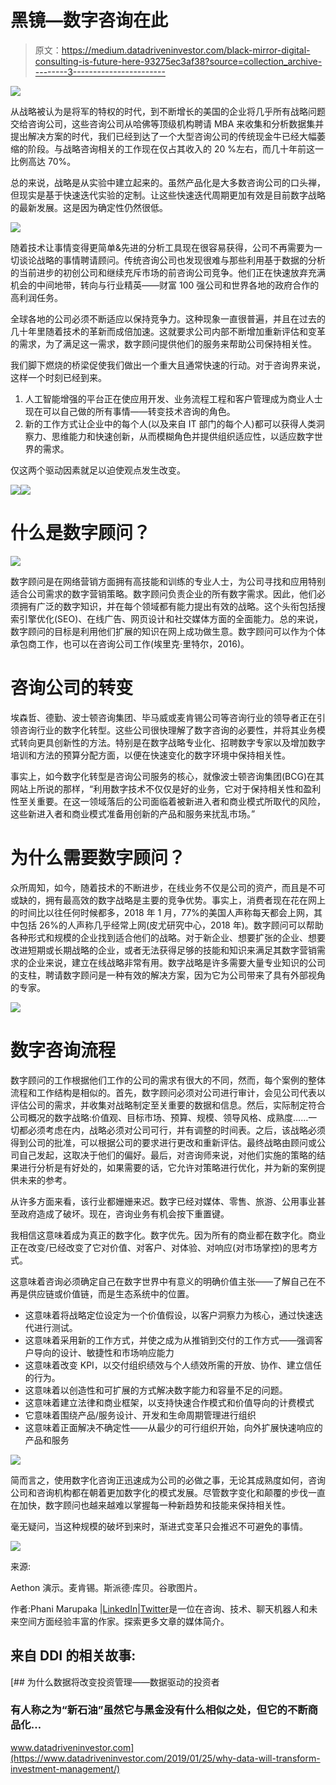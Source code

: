 # 黑镜—数字咨询在此

> 原文：<https://medium.datadriveninvestor.com/black-mirror-digital-consulting-is-future-here-93275ec3af38?source=collection_archive---------3----------------------->

[![](img/e65bb8b6799c645d9258180ddea3250e.png)](http://www.track.datadriveninvestor.com/1B9E)

从战略被认为是将军的特权的时代，到不断增长的美国的企业将几乎所有战略问题交给咨询公司，这些咨询公司从哈佛等顶级机构聘请 MBA 来收集和分析数据集并提出解决方案的时代，我们已经到达了一个大型咨询公司的传统现金牛已经大幅萎缩的阶段。与战略咨询相关的工作现在仅占其收入的 20 %左右，而几十年前这一比例高达 70%。

总的来说，战略是从实验中建立起来的。虽然产品化是大多数咨询公司的口头禅，但现实是基于快速迭代实验的定制。让这些快速迭代周期更加有效是目前数字战略的最新发展。这是因为确定性仍然很低。

![](img/572fbc3ad8d800145afda648d7686e92.png)

随着技术让事情变得更简单&先进的分析工具现在很容易获得，公司不再需要为一切谈论战略的事情聘请顾问。传统咨询公司也发现很难与那些利用基于数据的分析的当前进步的初创公司和继续充斥市场的前咨询公司竞争。他们正在快速放弃充满机会的中间地带，转向与行业精英——财富 100 强公司和世界各地的政府合作的高利润任务。

全球各地的公司必须不断适应以保持竞争力。这种现象一直很普遍，并且在过去的几十年里随着技术的革新而成倍加速。这就要求公司内部不断增加重新评估和变革的需求，为了满足这一需求，数字顾问提供他们的服务来帮助公司保持相关性。

我们脚下燃烧的桥梁促使我们做出一个重大且通常快速的行动。对于咨询界来说，这样一个时刻已经到来。

1.  人工智能增强的平台正在使应用开发、业务流程工程和客户管理成为商业人士现在可以自己做的所有事情——转变技术咨询的角色。
2.  新的工作方式让企业中的每个人(以及来自 IT 部门的每个人)都可以获得人类洞察力、思维能力和快速创新，从而模糊角色并提供组织适应性，以适应数字世界的需求。

仅这两个驱动因素就足以迫使观点发生改变。

![](img/98406433514b51eaa6e4276315edc0d6.png)![](img/e2aae875de6bde6c9366e3cd0788d42f.png)

# 什么是数字顾问？

![](img/1291b5bd721d4b0a01c0550e1014e3b4.png)

数字顾问是在网络营销方面拥有高技能和训练的专业人士，为公司寻找和应用特别适合公司需求的数字营销策略。数字顾问负责企业的所有数字需求。因此，他们必须拥有广泛的数字知识，并在每个领域都有能力提出有效的战略。这个头衔包括搜索引擎优化(SEO)、在线广告、网页设计和社交媒体方面的全面能力。总的来说，数字顾问的目标是利用他们扩展的知识在网上成功做生意。数字顾问可以作为个体承包商工作，也可以在咨询公司工作(埃里克·里特尔，2016)。

# 咨询公司的转变

埃森哲、德勤、波士顿咨询集团、毕马威或麦肯锡公司等咨询行业的领导者正在引领咨询行业的数字化转型。这些公司很快理解了数字咨询的必要性，并将其业务模式转向更具创新性的方法。特别是在数字战略专业化、招聘数字专家以及增加数字培训和方法的预算分配方面，以便在快速变化的数字环境中保持相关性。

事实上，如今数字化转型是咨询公司服务的核心，就像波士顿咨询集团(BCG)在其网站上所说的那样，“利用数字技术不仅仅是好的业务，它对于保持相关性和盈利性至关重要。在这一领域落后的公司面临着被新进入者和商业模式所取代的风险，这些新进入者和商业模式准备用创新的产品和服务来扰乱市场。”

# 为什么需要数字顾问？

众所周知，如今，随着技术的不断进步，在线业务不仅是公司的资产，而且是不可或缺的，拥有最高效的数字战略是主要的竞争优势。事实上，消费者现在花在网上的时间比以往任何时候都多，2018 年 1 月，77%的美国人声称每天都会上网，其中包括 26%的人声称几乎经常上网(皮尤研究中心，2018 年)。数字顾问可以帮助各种形式和规模的企业找到适合他们的战略。对于新企业、想要扩张的企业、想要改进短期或长期战略的企业，或者无法获得足够的技能和知识来满足其数字营销需求的企业来说，建立在线战略非常有用。数字战略是许多需要大量专业知识的公司的支柱，聘请数字顾问是一种有效的解决方案，因为它为公司带来了具有外部视角的专家。

![](img/2011593abba0a115ef167e1188c29526.png)

# 数字咨询流程

数字顾问的工作根据他们工作的公司的需求有很大的不同，然而，每个案例的整体流程和工作结构是相似的。首先，数字顾问必须对公司进行审计，会见公司代表以评估公司的需求，并收集对战略制定至关重要的数据和信息。然后，实际制定符合公司概况的数字战略:价值观、目标市场、预算、规模、领导风格、成熟度……一切都必须考虑在内，战略必须对公司可行，并有调整的时间表。之后，该战略必须得到公司的批准，可以根据公司的要求进行更改和重新评估。最终战略由顾问或公司自己发起，这取决于他们的偏好。最后，对咨询师来说，对他们实施的策略的结果进行分析是有好处的，如果需要的话，它允许对策略进行优化，并为新的案例提供未来的参考。

从许多方面来看，该行业都姗姗来迟。数字已经对媒体、零售、旅游、公用事业甚至政府造成了破坏。现在，咨询业务有机会按下重置键。

我相信这意味着成为真正的数字化。数字优先。因为所有的商业都在数字化。商业正在改变/已经改变了它对价值、对客户、对体验、对响应(对市场掌控)的思考方式。

这意味着咨询必须确定自己在数字世界中有意义的明确价值主张——了解自己在不再是供应链或价值链，而是生态系统中的位置。

*   这意味着将战略定位设定为一个价值假设，以客户洞察力为核心，通过快速迭代进行测试。
*   这意味着采用新的工作方式，并使之成为从推销到交付的工作方式——强调客户导向的设计、敏捷性和市场响应能力
*   这意味着改变 KPI，以交付组织绩效与个人绩效所需的开放、协作、建立信任的行为。
*   这意味着以创造性和可扩展的方式解决数字能力和容量不足的问题。
*   这意味着建立法律和商业框架，以支持快速合作模式和价值导向的计费模式
*   它意味着围绕产品/服务设计、开发和生命周期管理进行组织
*   这意味着正面解决不确定性——从最少的可行组织开始，向外扩展快速响应的产品和服务

![](img/7d06c47a28175c22f2dfc46309fd1445.png)

简而言之，使用数字化咨询正迅速成为公司的必做之事，无论其成熟度如何，咨询公司和咨询机构都在朝着更加数字化的模式发展。尽管数字变化和颠覆的步伐一直在加快，数字顾问也越来越难以掌握每一种新趋势和技能来保持相关性。

毫无疑问，当这种规模的破坏到来时，渐进式变革只会推迟不可避免的事情。

![](img/09816b39d7aa67956fbcea55ae7d84ec.png)

来源:

Aethon 演示。麦肯锡。斯派德·库贝。谷歌图片。

作者:Phani Marupaka |[LinkedIn](https://www.linkedin.com/in/phani-marupaka)|[Twitter](https://twitter.com/phani_teja)是一位在咨询、技术、聊天机器人和未来空间方面经验丰富的作家。探索更多文章的媒体简介。

## 来自 DDI 的相关故事:

[](https://www.datadriveninvestor.com/2019/01/25/why-data-will-transform-investment-management/) [## 为什么数据将改变投资管理——数据驱动的投资者

### 有人称之为“新石油”虽然它与黑金没有什么相似之处，但它的不断商品化…

www.datadriveninvestor.com](https://www.datadriveninvestor.com/2019/01/25/why-data-will-transform-investment-management/)